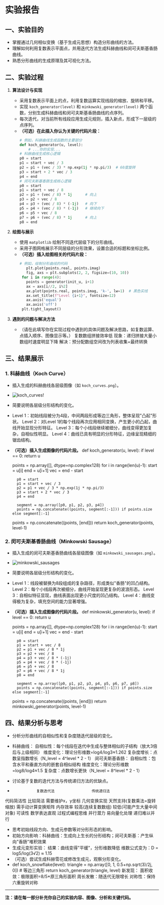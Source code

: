 # 实验报告

## 一、实验目的

- 掌握通过几何相似变换（基于生成元思想）构造分形曲线的方法。
- 理解如何利用复数表示平面点，并用迭代方法生成科赫曲线和闵可夫斯基香肠曲线。
- 熟悉分形曲线的生成原理及其可视化方法。

## 二、实验过程

1. **算法设计与实现**
   - 采用复数表示平面上的点，利用复数运算实现线段的缩放、旋转和平移。
   - 实现 `koch_generator(level)` 和 `minkowski_generator(level)` 两个函数，分别生成科赫曲线和闵可夫斯基香肠曲线的点序列。
   - 每次迭代，对当前所有线段应用生成元规则，插入新点，形成下一层级的点序列。
   - **（可选）在此插入你认为关键的代码片段：**
     ```python
     # 例如，科赫曲线生成函数的主要部分
     def koch_generator(u, level):
         # ...你的实现...
     # 科赫曲线生成核心逻辑
     p0 = start
     p1 = start + vec / 3
     p2 = p1 + (vec / 3) * np.exp(1j * np.pi/3)  # 60度旋转
     p3 = start + 2 * vec / 3
     p4 = end
     # 闵可夫斯基香肠生成核心逻辑
     p0 = start
     p1 = start + vec / 8
     p2 = p1 + (vec / 8) * 1j      # 向上
     p3 = p2 + vec / 8
     p4 = p3 + (vec / 8) * (-1j)   # 向下
     p5 = p4 + (vec / 8) * (-1j)   # 继续向下
     p6 = p5 + vec / 8
     p7 = p6 + (vec / 8) * 1j      # 向上
     p8 = end
     ```

2. **绘图与展示**
   - 使用 `matplotlib` 绘制不同迭代层级下的分形曲线。
   - 采用子图网格展示不同层级的分形效果，设置合适的标题和坐标比例。
   - **（可选）插入绘图相关的代码片段：**
     ```python
     # 例如，绘制分形曲线的代码
        plt.plot(points.real, points.imag)
        fig, axs = plt.subplots(2, 2, figsize=(10, 10))
      for i in range(4):
        points = generator(init_u, i+1)
        ax = axs[i//2, i%2]
        ax.plot(points.real, points.imag, 'k-', lw=1)  # 黑色实线
        ax.set_title(f"Level {i+1}", fontsize=12)
        ax.axis('equal')
        ax.axis('off')
      plt.tight_layout()
     ```

3. **遇到的问题与解决方法**
   - （请在此填写你在实现过程中遇到的具体问题及解决思路，如复数运算、点插入顺序、图像显示等。）
复数数组拼接效率低
现象：递归拼接大量小数组时速度明显下降
解决：预分配数组空间改为列表收集+最终转换

## 三、结果展示

### 1. 科赫曲线（Koch Curve）

- 插入生成的科赫曲线各层级图像（如 `koch_curves.png`）。
- ![koch_curves](https://github.com/user-attachments/assets/e29d0669-14c1-4442-9bce-1f6b62ef1069)!
- 简要说明各层级分形结构的变化。
- Level 1：初始线段被分为4段，中间两段形成等边三角形，整体呈现"凸起"形状。
Level 2：对Level 1的每个线段再次应用相同变换，产生更小的凸起，曲线开始显现分形特征。
Level 3：每个小线段继续被细分，曲线变得更加复杂，自相似性明显。
Level 4：曲线已具有明显的分形特征，边缘呈现精细的锯齿结构。
- **（可选）插入生成图像的代码片段。**
def koch_generator(u, level):
    if level == 0:
        return u
    
    points = np.array([], dtype=np.complex128)
    for i in range(len(u)-1):
        start = u[i]
        end = u[i+1]
        vec = end - start
        
        p0 = start
        p1 = start + vec / 3
        p2 = p1 + vec / 3 * np.exp(1j * np.pi/3)
        p3 = start + 2 * vec / 3
        p4 = end
        
        segment = np.array([p0, p1, p2, p3, p4])
        points = np.concatenate((points, segment[:-1])) if points.size else segment[:-1]
    
    points = np.concatenate((points, [end]))
    return koch_generator(points, level-1)
  
### 2. 闵可夫斯基香肠曲线（Minkowski Sausage）

- 插入生成的闵可夫斯基香肠曲线各层级图像（如 `minkowski_sausages.png`）。
- ![minkowski_sausages](https://github.com/user-attachments/assets/9c63990c-9c6a-4868-aeff-2de95f76501e)
- 简要说明各层级分形结构的变化。
- Level 1：线段被替换为8段组成的复杂路径，形成类似"香肠"的凹凸结构。
Level 2：每个小线段再次被细分，曲线开始呈现更复杂的波浪形态。
Level 3：自相似特征显现，曲线表面出现更小尺度的凹凸结构。
Level 4：曲线变得极为复杂，填充空间的能力显著增强。
- **（可选）插入生成图像的代码片段。**
def minkowski_generator(u, level):
    if level == 0:
        return u
    
    points = np.array([], dtype=np.complex128)
    for i in range(len(u)-1):
        start = u[i]
        end = u[i+1]
        vec = end - start
        
        p0 = start
        p1 = start + vec / 8
        p2 = p1 + vec / 8 * 1j
        p3 = p2 + vec / 8
        p4 = p3 + vec / 8 * (-1j)
        p5 = p4 + vec / 8 * (-1j)
        p6 = p5 + vec / 8
        p7 = p6 + vec / 8 * 1j
        p8 = end
        
        segment = np.array([p0, p1, p2, p3, p4, p5, p6, p7, p8])
        points = np.concatenate((points, segment[:-1])) if points.size else segment[:-1]
    
    points = np.concatenate((points, [end]))
    return minkowski_generator(points, level-1)
  
## 四、结果分析与思考

- 分析分形曲线的自相似性和复杂度随迭代层级的变化。
- 科赫曲线：
自相似性：每个线段在迭代中生成与整体相似的子结构（放大3倍后与上级相同）
维度变化：理论分形维数=log4/log3≈1.262
复杂度增长：点数呈指数增长（N_level = 4^level * 2 - 1）
闵可夫斯基香肠：
自相似性：包含水平和垂直方向的嵌套自相似结构
维度变化：理论分形维数=log8/log4≈1.5
复杂度：点数增长更快（N_level = 8^level * 2 - 1）

- 讨论基于复数的迭代方法与传统递归方法的优缺点。
-                复数迭代法	               传统递归法
代码简洁性		  比较简洁                    需要维护x，y坐标
几何变换实现	  天然支持(复数乘法=旋转缩放)	需手动计算变换矩阵
内存效率	        较高(连续复数数组)	         较低(可能产生大量中间对象)
可读性	        数学表达直观               	过程式编程思维
并行潜力	        易向量化处理	               递归难以并行
- 思考初始线段方向、生成元参数等对分形形态的影响。
- 初始方向影响：科赫曲线：生成向上生长的分形结构；闵可夫斯基：产生纵向"香肠"堆积效果
- 生成元变形实验：
结果：曲线变得"平缓"，分形维数降低
维数公式变为：D = log5/log(3√2) ≈ 1.15
- （可选）尝试生成科赫雪花或修改生成元，观察分形变化。
- def koch_snowflake(level):
    triangle = np.array([0, 1, 0.5+np.sqrt(3)/2j, 0])  # 等边三角形
    return koch_generator(triangle, level)
  新发现：
面积收敛：极限面积=8/5*原三角形面积
周长发散：随迭代无限增长
对称性：保持六重旋转对称
---

**注：请在每一部分补充你自己的实验内容、图像、分析和关键代码。**
